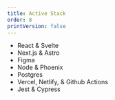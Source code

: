 ```yaml
---
title: Active Stack
order: 8
printVersion: false
---
```


- React & Svelte
- Next.js & Astro
- Figma
- Node & Phoenix
- Postgres
- Vercel, Netlify, & Github Actions
- Jest & Cypress
